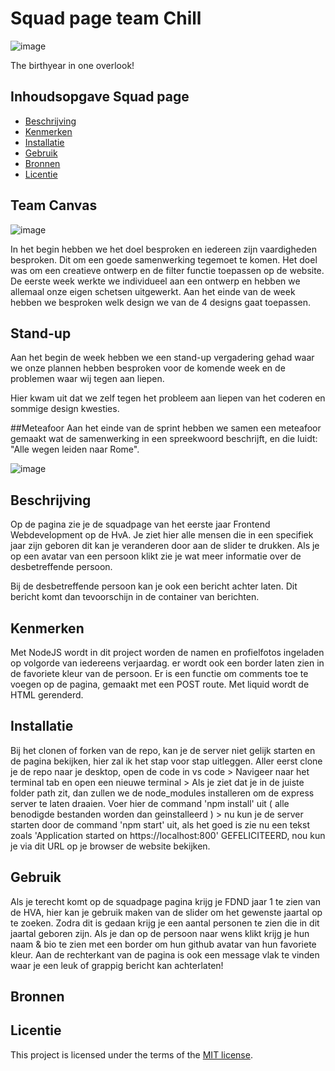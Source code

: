 # Squad page team Chill
![image](https://github.com/user-attachments/assets/b3fada03-0a0f-4eeb-a095-c72c6d1fc516)

The birthyear in one overlook!

## Inhoudsopgave Squad page

  * [Beschrijving](#beschrijving)
  * [Kenmerken](#kenmerken)
  * [Installatie](#installatie)
  * [Gebruik](#gebruik)
  * [Bronnen](#bronnen)
  * [Licentie](#licentie)

## Team Canvas

![image](https://github.com/user-attachments/assets/fe5d9542-a640-405e-8424-a8465a8fb3da)

In het begin hebben we het doel besproken en iedereen zijn vaardigheden besproken. Dit om een goede samenwerking tegemoet te komen. Het doel was om een creatieve ontwerp en de filter functie toepassen op de website. De eerste week werkte we individueel aan een ontwerp en hebben we allemaal onze eigen schetsen uitgewerkt. Aan het einde van de week hebben we besproken welk design we van de 4 designs gaat toepassen.

## Stand-up
Aan het begin de week hebben we een stand-up vergadering gehad waar we onze plannen hebben besproken voor de komende week en de problemen waar wij tegen aan liepen. 

Hier kwam uit dat we zelf tegen het probleem aan liepen van het coderen en sommige design kwesties.

##Meteafoor
Aan het einde van de sprint hebben we samen een meteafoor gemaakt wat de samenwerking in een spreekwoord beschrijft, en die luidt: "Alle wegen leiden naar Rome".

![image](https://github.com/user-attachments/assets/491bbdb0-0150-4f04-a683-b7a16bb0af03)


## Beschrijving
Op de pagina zie je de squadpage van het eerste jaar Frontend Webdevelopment op de HvA. Je ziet hier alle mensen die in een specifiek jaar zijn geboren dit kan je veranderen door aan de slider te drukken. Als je op een avatar van een persoon klikt zie je wat meer informatie over de desbetreffende persoon.

Bij de desbetreffende persoon kan je ook een bericht achter laten. Dit bericht komt dan tevoorschijn in de container van berichten.

## Kenmerken
<!-- Bij Kenmerken staat welke technieken zijn gebruikt en hoe. Wat is de HTML structuur? Wat zijn de belangrijkste dingen in CSS? Wat is er met Javascript gedaan en hoe? Misschien heb je een framwork of library gebruikt? -->
Met NodeJS wordt in dit project worden de namen en profielfotos ingeladen op volgorde van iedereens verjaardag. er wordt ook een border laten zien in de favoriete kleur van de persoon. Er is een functie om comments toe te voegen op de pagina, gemaakt met een POST route. Met liquid wordt de HTML gerenderd.

## Installatie
Bij het clonen of forken van de repo, kan je de server niet gelijk starten en de pagina bekijken, hier zal ik het stap voor stap uitleggen.
Aller eerst clone je de repo naar je desktop, open de code in vs code > Navigeer naar het terminal tab en open een nieuwe terminal > Als je ziet dat je in de juiste folder path zit, dan zullen we de node_modules installeren om de express server te laten draaien. Voer hier de command 'npm install' uit ( alle benodigde bestanden worden dan geinstalleerd ) > nu kun je de server starten door de command 'npm start' uit, als het goed is zie nu een tekst zoals 'Application started on https://localhost:800' GEFELICITEERD, nou kun je via dit URL op je browser de website bekijken.

## Gebruik

Als je terecht komt op de squadpage pagina krijg je FDND jaar 1 te zien van de HVA, hier kan je gebruik maken van de slider om het gewenste jaartal op te zoeken. Zodra dit is gedaan krijg je een aantal personen te zien die in dit jaartal geboren zijn. Als je dan op de persoon naar wens klikt krijg je hun naam & bio te zien met een border om hun github avatar van hun favoriete kleur. Aan de rechterkant van de pagina is ook een message vlak te vinden waar je een leuk of grappig bericht kan achterlaten!

## Bronnen

## Licentie

This project is licensed under the terms of the [MIT license](./LICENSE).

